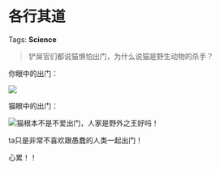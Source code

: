 # 各行其道

Tags: **Science**

> 铲屎官们都说猫惧怕出门，为什么说猫是野生动物的杀手？



你眼中的出门：

![](https://picx1.zhimg.com/50/v2-3c7547dfb3002e69bcddb9167eb590a9_720w.jpg?source=1940ef5c)  


猫眼中的出门：

![](https://pic1.zhimg.com/50/v2-8d9042aa08bdc3ee8d93c2bf7d0447e3_720w.jpg?source=1940ef5c)猫根本不是不爱出门，人家是野外之王好吗！

ta只是非常不喜欢跟愚蠢的人类一起出门！

心累！！



